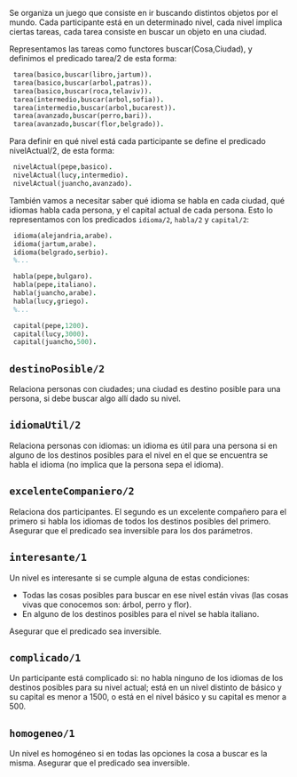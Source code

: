 Se organiza un juego que consiste en ir buscando distintos objetos por el mundo. Cada participante está en un determinado nivel, cada nivel implica ciertas tareas, cada tarea consiste en buscar un objeto en una ciudad.

Representamos las tareas como functores buscar(Cosa,Ciudad), y definimos el predicado tarea/2 de esta forma:

```prolog 
 tarea(basico,buscar(libro,jartum)).
 tarea(basico,buscar(arbol,patras)).
 tarea(basico,buscar(roca,telaviv)).
 tarea(intermedio,buscar(arbol,sofia)).
 tarea(intermedio,buscar(arbol,bucarest)).
 tarea(avanzado,buscar(perro,bari)).
 tarea(avanzado,buscar(flor,belgrado)).
```

Para definir en qué nivel está cada participante se define el predicado nivelActual/2, de esta forma:

```prolog
 nivelActual(pepe,basico).
 nivelActual(lucy,intermedio).
 nivelActual(juancho,avanzado).
```
 
 También vamos a necesitar saber qué idioma se habla en cada ciudad, qué idiomas habla cada persona, y el capital actual de cada persona. Esto lo representamos con los predicados `idioma/2`, `habla/2` y `capital/2`:

```prolog 
 idioma(alejandria,arabe).
 idioma(jartum,arabe).
 idioma(belgrado,serbio).
 %...

 habla(pepe,bulgaro).
 habla(pepe,italiano).
 habla(juancho,arabe).
 habla(lucy,griego).
 %...

 capital(pepe,1200).
 capital(lucy,3000).
 capital(juancho,500).
```

## `destinoPosible/2`

Relaciona personas con ciudades; una ciudad es destino posible para una persona, si debe buscar algo allí dado su nivel.

## `idiomaUtil/2`

Relaciona personas con idiomas: un idioma es útil para una persona si en alguno de los destinos posibles para el nivel en el que se encuentra se habla el idioma (no implica que la persona sepa el idioma).

## `excelenteCompaniero/2`

Relaciona dos participantes. El segundo es un excelente compañero para el primero si habla los idiomas de todos los destinos posibles del primero.
Asegurar que el predicado sea inversible para los dos parámetros.

## `interesante/1`

Un nivel es interesante si se cumple alguna de estas condiciones:
* Todas las cosas posibles para buscar en ese nivel están vivas (las cosas vivas que conocemos son: árbol, perro y flor).
* En alguno de los destinos posibles para el nivel se habla italiano.

Asegurar que el predicado sea inversible.

## `complicado/1`

Un participante está complicado si: no habla ninguno de los idiomas de los destinos posibles para su nivel actual; está en un nivel distinto de básico y su capital es menor a 1500, o está en el nivel básico y su capital es menor a 500.

## `homogeneo/1`

Un nivel es homogéneo si en todas las opciones la cosa a buscar es la misma.
Asegurar que el predicado sea inversible.